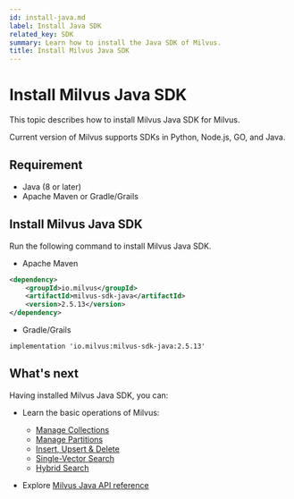 ```yaml
---
id: install-java.md
label: Install Java SDK
related_key: SDK
summary: Learn how to install the Java SDK of Milvus.
title: Install Milvus Java SDK
---
```


# Install Milvus Java SDK

This topic describes how to install Milvus Java SDK for Milvus.

Current version of Milvus supports SDKs in Python, Node.js, GO, and Java.

## Requirement

- Java (8 or later)
- Apache Maven or Gradle/Grails

## Install Milvus Java SDK

Run the following command to install Milvus Java SDK.

- Apache Maven

```xml
<dependency>
    <groupId>io.milvus</groupId>
    <artifactId>milvus-sdk-java</artifactId>
    <version>2.5.13</version>
</dependency>
```

- Gradle/Grails

```
implementation 'io.milvus:milvus-sdk-java:2.5.13'
```

## What's next

Having installed Milvus Java SDK, you can:

- Learn the basic operations of Milvus:
  - [Manage Collections](manage-collections.md)
  - [Manage Partitions](manage-partitions.md)
  - [Insert, Upsert & Delete](insert-update-delete.md)
  - [Single-Vector Search](single-vector-search.md)
  - [Hybrid Search](multi-vector-search.md)

- Explore [Milvus Java API reference](/api-reference/java/v2.4.x/About.md)

